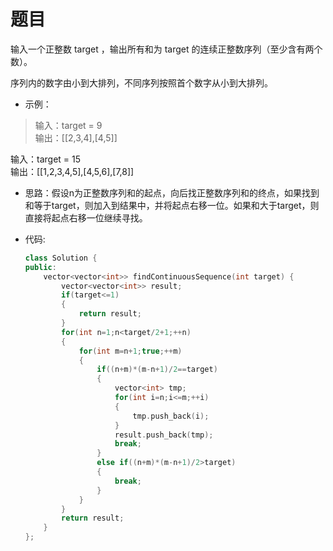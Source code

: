 # 题目
输入一个正整数 target ，输出所有和为 target 的连续正整数序列（至少含有两个数）。

序列内的数字由小到大排列，不同序列按照首个数字从小到大排列。


* 示例：
>输入：target = 9<br>
输出：[[2,3,4],[4,5]]

输入：target = 15<br>
输出：[[1,2,3,4,5],[4,5,6],[7,8]]

* 思路：假设n为正整数序列和的起点，向后找正整数序列和的终点，如果找到和等于target，则加入到结果中，并将起点右移一位。如果和大于target，则直接将起点右移一位继续寻找。

* 代码:
    ```C++
    class Solution {
    public:
        vector<vector<int>> findContinuousSequence(int target) {
            vector<vector<int>> result;
            if(target<=1)
            {
                return result;
            }
            for(int n=1;n<target/2+1;++n)
            {
                for(int m=n+1;true;++m)
                {
                    if((n+m)*(m-n+1)/2==target)
                    {
                        vector<int> tmp;
                        for(int i=n;i<=m;++i)
                        {
                            tmp.push_back(i);
                        }
                        result.push_back(tmp);
                        break;
                    }
                    else if((n+m)*(m-n+1)/2>target)
                    {
                        break;
                    }
                }
            }
            return result;
        }
    };
    ```